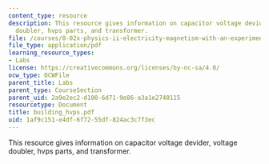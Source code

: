 ```yaml
---
content_type: resource
description: This resource gives information on capacitor voltage devider, voltage
  doubler, hvps parts, and transformer.
file: /courses/8-02x-physics-ii-electricity-magnetism-with-an-experimental-focus-spring-2005/1af9c151e4df6f7255df824ac3c7f3ec_building_hvps.pdf
file_type: application/pdf
learning_resource_types:
- Labs
license: https://creativecommons.org/licenses/by-nc-sa/4.0/
ocw_type: OCWFile
parent_title: Labs
parent_type: CourseSection
parent_uid: 2a9e2ec2-d100-6d71-9e86-a3a1e2740115
resourcetype: Document
title: building_hvps.pdf
uid: 1af9c151-e4df-6f72-55df-824ac3c7f3ec
---
```

This resource gives information on capacitor voltage devider, voltage doubler, hvps parts, and transformer.